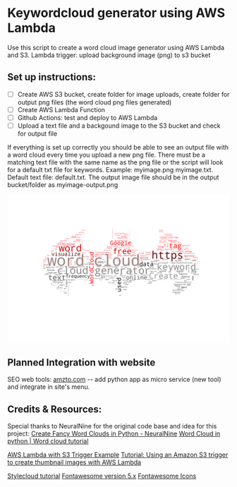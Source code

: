 # Keywordcloud generator using AWS Lambda
Use this script to create a word cloud image generator using AWS Lambda and S3.
Lambda trigger: upload background image (png) to s3 bucket


## Set up instructions:

- [ ] Create AWS S3 bucket, create folder for image uploads, create folder for output png files (the word cloud png files generated)
- [ ] Create AWS Lambda Function
- [ ] Github Actions: test and deploy to AWS Lambda
- [ ] Upload a text file and a backgound image to the S3 bucket and check for output file

If everything is set up correctly you should be able to see an output file with a word cloud every time you upload a new png file. There must be a matching text file with the same name as the png file or the script will look for a default txt file for keywords. Example: myimage.png myimage.txt. Default text file: default.txt. The output image file should be in the output bucket/folder as myimage-output.png

![Output file](keywordcloud/logo-output.png)


## Planned Integration with website
SEO web tools: [amzto.com](https://amzto.com) -- add python app as micro service (new tool) and integrate in site's menu.

## Credits & Resources:
Special thanks to NeuralNine for the original code base and idea for this project: 
[Create Fancy Word Clouds in Python - NeuralNine](https://www.youtube.com/watch?v=vRbSnlRyJNQ)
[Word Cloud in python | Word cloud tutorial](https://www.youtube.com/watch?v=4N_exdTyGHk)

[AWS Lambda with S3 Trigger Example](https://docs.aws.amazon.com/lambda/latest/dg/with-s3-example.html)
[Tutorial: Using an Amazon S3 trigger to create thumbnail images with AWS Lambda](https://docs.aws.amazon.com/lambda/latest/dg/with-s3-tutorial.html)

[Stylecloud tutorial](https://www.youtube.com/watch?v=txPNMDDWsB8)
[Fontawesome version 5.x](https://github.com/minimaxir/stylecloud)
[Fontawesome Icons](https://fontawesome.com/icons)